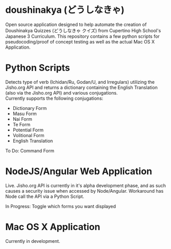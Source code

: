 # doushinakya (どうしなきゃ)
Open source application designed to help automate the creation of Doushinakya Quizzes (どうしなきゃ クイズ) from Cupertino High School's Japanese 3 Curriculum. 
This repository contains a few python scripts for pseudocoding/proof of concept testing as well as the actual Mac OS X Application.

# Python Scripts
Detects type of verb (Ichidan/Ru, Godan/U, and Irregulars) utilizing the Jisho.org API and returns a dictionary containing the English Translation (also via the Jisho.org API) and various conjugations.  
Currently supports the following conjugations:
+ Dictionary Form
+ Masu Form
+ Nai Form
+ Te Form
+ Potential Form
+ Volitional Form
+ English Translation

To Do:
Command Form

# NodeJS/Angular Web Application
Live. Jisho.org API is currently in it's alpha development phase, and as such causes a security issue when accessed by Node/Angular. Workaround has Node call the API via a Python Script.

In Progress:
Toggle which forms you want displayed

# Mac OS X Application
Currently in development.


